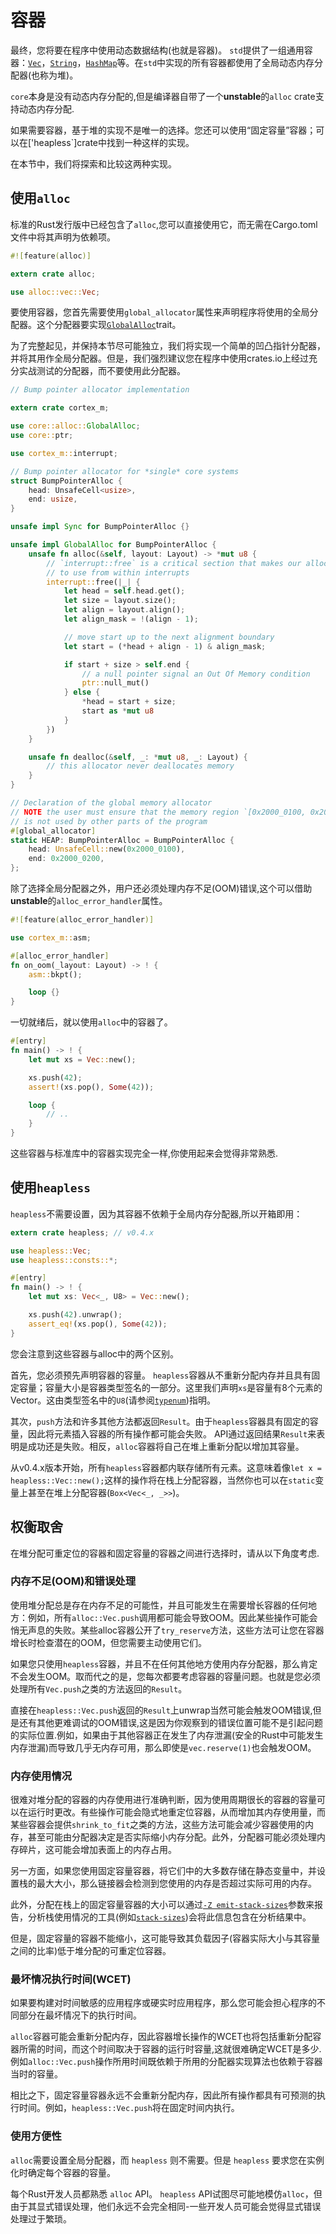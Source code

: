 # 容器

最终，您将要在程序中使用动态数据结构(也就是容器)。 `std`提供了一组通用容器：[`Vec`]，[`String`]，[`HashMap`]等。在`std`中实现的所有容器都使用了全局动态内存分配器(也称为堆)。

[`Vec`]:https://doc.rust-lang.org/std/vec/struct.Vec.html
[`String`]:https://doc.rust-lang.org/std/string/struct.String.html
[`HashMap`]:https://doc.rust-lang.org/std/collections/struct.HashMap.html

`core`本身是没有动态内存分配的,但是编译器自带了一个**unstable**的`alloc` crate支持动态内存分配.

 
如果需要容器，基于堆的实现不是唯一的选择。您还可以使用“固定容量”容器；可以在['heapless`]crate中找到一种这样的实现。

[`heapless`]:https://crates.io/crates/heapless

在本节中，我们将探索和比较这两种实现。

## 使用`alloc`

标准的Rust发行版中已经包含了`alloc`,您可以直接使用它，而无需在Cargo.toml文件中将其声明为依赖项。

``` rust , ignore
#![feature(alloc)]

extern crate alloc;

use alloc::vec::Vec;
```

要使用容器，您首先需要使用`global_allocator`属性来声明程序将使用的全局分配器。这个分配器要实现[`GlobalAlloc`]trait。

[`GlobalAlloc`]:https://doc.rust-lang.org/core/alloc/trait.GlobalAlloc.html

为了完整起见，并保持本节尽可能独立，我们将实现一个简单的凹凸指针分配器，并将其用作全局分配器。但是，我们强烈建议您在程序中使用crates.io上经过充分实战测试的分配器，而不要使用此分配器。

``` rust , ignore
// Bump pointer allocator implementation

extern crate cortex_m;

use core::alloc::GlobalAlloc;
use core::ptr;

use cortex_m::interrupt;

// Bump pointer allocator for *single* core systems
struct BumpPointerAlloc {
    head: UnsafeCell<usize>,
    end: usize,
}

unsafe impl Sync for BumpPointerAlloc {}

unsafe impl GlobalAlloc for BumpPointerAlloc {
    unsafe fn alloc(&self, layout: Layout) -> *mut u8 {
        // `interrupt::free` is a critical section that makes our allocator safe
        // to use from within interrupts
        interrupt::free(|_| {
            let head = self.head.get();
            let size = layout.size();
            let align = layout.align();
            let align_mask = !(align - 1);

            // move start up to the next alignment boundary
            let start = (*head + align - 1) & align_mask;

            if start + size > self.end {
                // a null pointer signal an Out Of Memory condition
                ptr::null_mut()
            } else {
                *head = start + size;
                start as *mut u8
            }
        })
    }

    unsafe fn dealloc(&self, _: *mut u8, _: Layout) {
        // this allocator never deallocates memory
    }
}

// Declaration of the global memory allocator
// NOTE the user must ensure that the memory region `[0x2000_0100, 0x2000_0200]`
// is not used by other parts of the program
#[global_allocator]
static HEAP: BumpPointerAlloc = BumpPointerAlloc {
    head: UnsafeCell::new(0x2000_0100),
    end: 0x2000_0200,
};
```

除了选择全局分配器之外，用户还必须处理内存不足(OOM)错误,这个可以借助**unstable**的`alloc_error_handler`属性。

``` rust , ignore
#![feature(alloc_error_handler)]

use cortex_m::asm;

#[alloc_error_handler]
fn on_oom(_layout: Layout) -> ! {
    asm::bkpt();

    loop {}
}
```

一切就绪后，就以使用`alloc`中的容器了。


```rust , ignore
#[entry]
fn main() -> ! {
    let mut xs = Vec::new();

    xs.push(42);
    assert!(xs.pop(), Some(42));

    loop {
        // ..
    }
}
```

这些容器与标准库中的容器实现完全一样,你使用起来会觉得非常熟悉.

## 使用`heapless`

`heapless`不需要设置，因为其容器不依赖于全局内存分配器,所以开箱即用：

```rust , ignore
extern crate heapless; // v0.4.x

use heapless::Vec;
use heapless::consts::*;

#[entry]
fn main() -> ! {
    let mut xs: Vec<_, U8> = Vec::new();

    xs.push(42).unwrap();
    assert_eq!(xs.pop(), Some(42));
}
```
 
您会注意到这些容器与alloc中的两个区别。

首先，您必须预先声明容器的容量。 `heapless`容器从不重新分配内存并且具有固定容量；容量大小是容器类型签名的一部分。这里我们声明`xs`是容量有8个元素的Vector。这由类型签名中的`U8`(请参阅​​[`typenum`])指明。

[`typenum`]:https://crates.io/crates/typenum

其次，`push`方法和许多其他方法都返回`Result`。由于`heapless`容器具有固定的容量，因此将元素插入容器的所有操作都可能会失败。 API通过返回结果`Result`来表明是成功还是失败。相反，`alloc`容器将自己在堆上重新分配以增加其容量。

从v0.4.x版本开始，所有`heapless`容器都内联存储所有元素。这意味着像`let x = heapless::Vec::new();`这样的操作将在栈上分配容器，当然你也可以在`static`变量上甚至在堆上分配容器(`Box<Vec<_, _>>`)。

## 权衡取舍

在堆分配可重定位的容器和固定容量的容器之间进行选择时，请从以下角度考虑. 

### 内存不足(OOM)和错误处理

使用堆分配总是存在内存不足的可能性，并且可能发生在需要增长容器的任何地方：例如，所有`alloc::Vec.push`调用都可能会导致OOM。因此某些操作可能会悄无声息的失败。某些alloc容器公开了`try_reserve`方法，这些方法可让您在容器增长时检查潜在的OOM，但您需要主动使用它们。

如果您只使用`heapless`容器，并且不在任何其他地方使用内存分配器，那么肯定不会发生OOM。取而代之的是，您每次都要考虑容器的容量问题。也就是您必须处理所有`Vec.push`之类的方法返回的`Result`。

直接在`heapless::Vec.push`返回的`Result`上unwrap当然可能会触发OOM错误,但是还有其他更难调试的OOM错误,这是因为你观察到的错误位置可能不是引起问题的实际位置.例如，如果由于其他容器正在发生了内存泄漏(安全的Rust中可能发生内存泄漏)而导致几乎无内存可用，那么即使是`vec.reserve(1)`也会触发OOM。


###  内存使用情况

很难对堆分配的容器的内存使用进行准确判断，因为使用周期很长的容器的容量可以在运行时更改。有些操作可能会隐式地重定位容器，从而增加其内存使用量，而某些容器会提供`shrink_to_fit`之类的方法，这些方法可能会减少容器使用的内存，甚至可能由分配器决定是否实际缩小内存分配。此外，分配器可能必须处理内存碎片，这可能会增加表面上的内存占用。

另一方面，如果您使用固定容量容器，将它们中的大多数存储在静态变量中，并设置栈的最大大小，那么链接器会检测到您使用的内存是否超过实际可用的内存。

此外，分配在栈上的固定容量容器的大小可以通过[`-Z emit-stack-sizes`]参数来报告，分析栈使用情况的工具(例如[`stack-sizes`])会将此信息包含在分析结果中。

[`-Z emit-stack-sizes`]:https://doc.rust-lang.org/beta/unstable-book/compiler-flags/emit-stack-sizes.html
[`stack-sizes`]:https://crates.io/crates/stack-sizes

但是，固定容量的容器不能缩小，这可能导致其负载因子(容器实际大小与其容量之间的比率)低于堆分配的可重定位容器。

### 最坏情况执行时间(WCET)

如果要构建对时间敏感的应用程序或硬实时应用程序，那么您可能会担心程序的不同部分在最坏情况下的执行时间。

`alloc`容器可能会重新分配内存，因此容器增长操作的WCET也将包括重新分配容器所需的时间，而这个时间取决于容器的运行时容量,这就很难确定WCET是多少. 例如`alloc::Vec.push`操作所用时间既依赖于所用的分配器实现算法也依赖于容器当时的容量。

相比之下，固定容量容器永远不会重新分配内存，因此所有操作都具有可预测的执行时间。例如，`heapless::Vec.push`将在固定时间内执行。

### 使用方便性

`alloc`需要设置全局分配器，而 `heapless` 则不需要。但是 `heapless` 要求您在实例化时确定每个容器的容量。

每个Rust开发人员都熟悉 `alloc` API。  `heapless` API试图尽可能地模仿`alloc`，但由于其显式错误处理，他们永远不会完全相同-一些开发人员可能会觉得显式错误处理过于繁琐。